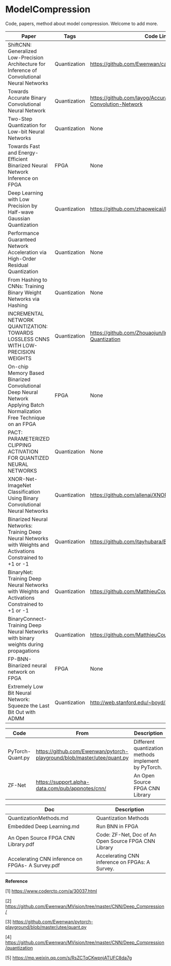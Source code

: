 # ModelCompression


Code, papers, method about model compression. Welcome to add more.

| Paper                                                        | Tags         | Code Link                                                    | Years |
| ------------------------------------------------------------ | ------------ | ------------------------------------------------------------ | ----- |
| ShiftCNN: Generalized Low-Precision Architecture for Inference of Convolutional Neural Networks | Quantization | https://github.com/Ewenwan/caffe-quant-shiftcnn              | 2017  |
| Towards Accurate Binary Convolutional Neural Network         | Quantization | https://github.com/layog/Accurate-Binary-Convolution-Network | 2017  |
| Two-Step Quantization for Low-bit Neural Networks            | Quantization | None                                                         | 2018  |
| Towards Fast and Energy-Efficient Binarized Neural Network Inference on FPGA | FPGA         | None                                                         | 2018  |
| Deep Learning with Low Precision by Half-wave Gaussian Quantization | Quantization | https://github.com/zhaoweicai/hwgq                           | 2017  |
| Performance Guaranteed Network Acceleration via High-Order Residual Quantization | Quantization | None                                                         | 2017  |
| From Hashing to CNNs: Training Binary Weight Networks via Hashing | Quantization | None                                                         | 2017  |
| INCREMENTAL NETWORK QUANTIZATION: TOWARDS LOSSLESS CNNS WITH LOW-PRECISION WEIGHTS | Quantization | https://github.com/Zhouaojun/Incremental-Network-Quantization | 2017  |
| On-chip Memory Based Binarized Convolutional Deep Neural Network Applying Batch Normalization Free Technique on an FPGA | FPGA         | None                                                         | 2017  |
| PACT: PARAMETERIZED CLIPPING ACTIVATION FOR QUANTIZED NEURAL NETWORKS | Quantization | None                                                         | 2018  |
| XNOR-Net- ImageNet Classification Using Binary Convolutional Neural Networks | Quantization | https://github.com/allenai/XNOR-Net                          | 2016  |
| Binarized Neural Networks: Training Deep Neural Networks with Weights and Activations Constrained to +1 or -1 | Quantization | https://github.com/itayhubara/BinaryNet                      | 2016  |
| BinaryNet: Training Deep Neural Networks with Weights and Activations Constrained to +1 or -1 | Quantization | https://github.com/MatthieuCourbariaux/BinaryNet             | 2016  |
| BinaryConnect- Training Deep Neural Networks with binary weights during propagations | Quantization | https://github.com/MatthieuCourbariaux/BinaryConnect         | 2016  |
| FP-BNN- Binarized neural network on FPGA                     | FPGA         | None                                                         | 2017  |
| Extremely Low Bit Neural Network: Squeeze the Last Bit Out with ADMM | Quantization | http://web.stanford.edu/~boyd/admm.html                      | 2018  |


| Code             | From                                                         | Description                                          |
| ---------------- | ------------------------------------------------------------ | ---------------------------------------------------- |
| PyTorch-Quant.py | https://github.com/Ewenwan/pytorch-playground/blob/master/utee/quant.py | Different quantization methods implement by PyTorch. |
| ZF-Net           | https://support.alpha-data.com/pub/appnotes/cnn/             | An Open Source FPGA CNN Library                      |

| Doc                                               | Description                                          |
| ------------------------------------------------- | ---------------------------------------------------- |
| QuantizationMethods.md                            | Quantization Methods                                 |
| Embedded Deep Learning.md                         | Run BNN in FPGA                                      |
| An Open Source FPGA CNN Library.pdf               | Code: ZF-Net, Doc of An Open Source FPGA CNN Library |
| Accelerating CNN inference on FPGAs- A Survey.pdf | Accelerating CNN inference on FPGAs: A Survey.       |

**Reference** 

[1] https://www.codercto.com/a/30037.html

[2] https://github.com/Ewenwan/MVision/tree/master/CNN/Deep_Compression/

[3] https://github.com/Ewenwan/pytorch-playground/blob/master/utee/quant.py

[4] https://github.com/Ewenwan/MVision/tree/master/CNN/Deep_Compression/quantization

[5] https://mp.weixin.qq.com/s/RsZCTqCKwpnjATUFC8da7g